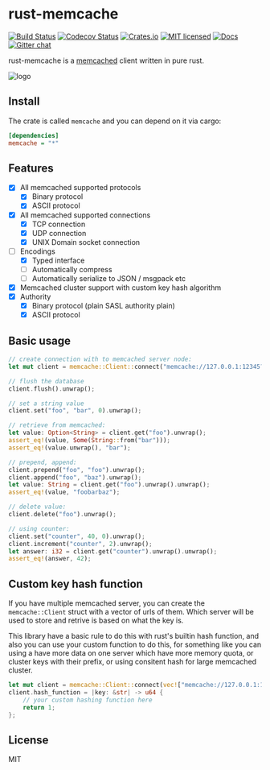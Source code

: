 # rust-memcache

[![Build Status](https://travis-ci.org/aisk/rust-memcache.svg?branch=master)](https://travis-ci.org/aisk/rust-memcache)
[![Codecov Status](https://codecov.io/gh/aisk/rust-memcache/branch/master/graph/badge.svg)](https://codecov.io/gh/aisk/rust-memcache)
[![Crates.io](https://img.shields.io/crates/v/memcache.svg)](https://crates.io/crates/memcache)
[![MIT licensed](https://img.shields.io/badge/license-MIT-blue.svg)](./LICENSE)
[![Docs](https://docs.rs/memcache/badge.svg)](https://docs.rs/memcache/)
[![Gitter chat](https://badges.gitter.im/rust-memcache/Lobby.png)](https://gitter.im/rust-memcache/Lobby)

rust-memcache is a [memcached](https://memcached.org/) client written in pure rust.

![logo](https://cloudflare-ipfs.com/ipfs/QmY2otmZFbrLfCQZ2JG8bsEsMGegHrh8WgupcyTcyoShiS)

## Install

The crate is called `memcache` and you can depend on it via cargo:

```ini
[dependencies]
memcache = "*"
```

## Features

- [x] All memcached supported protocols
  - [x] Binary protocol
  - [x] ASCII protocol
- [x] All memcached supported connections
  - [x] TCP connection
  - [x] UDP connection
  - [x] UNIX Domain socket connection
- [ ] Encodings
  - [x] Typed interface
  - [ ] Automatically compress
  - [ ] Automatically serialize to JSON / msgpack etc
- [x] Memcached cluster support with custom key hash algorithm
- [x] Authority
  - [x] Binary protocol (plain SASL authority plain)
  - [x] ASCII protocol

## Basic usage

```rust
// create connection with to memcached server node:
let mut client = memcache::Client::connect("memcache://127.0.0.1:12345?timeout=10&tcp_nodelay=true").unwrap();

// flush the database
client.flush().unwrap();

// set a string value
client.set("foo", "bar", 0).unwrap();

// retrieve from memcached:
let value: Option<String> = client.get("foo").unwrap();
assert_eq!(value, Some(String::from("bar")));
assert_eq!(value.unwrap(), "bar");

// prepend, append:
client.prepend("foo", "foo").unwrap();
client.append("foo", "baz").unwrap();
let value: String = client.get("foo").unwrap().unwrap();
assert_eq!(value, "foobarbaz");

// delete value:
client.delete("foo").unwrap();

// using counter:
client.set("counter", 40, 0).unwrap();
client.increment("counter", 2).unwrap();
let answer: i32 = client.get("counter").unwrap().unwrap();
assert_eq!(answer, 42);
```

## Custom key hash function

If you have multiple memcached server, you can create the `memcache::Client` struct with a vector of urls of them. Which server will be used to store and retrive is based on what the key is.

This library have a basic rule to do this with rust's builtin hash function, and also you can use your custom function to do this, for something like you can using a have more data on one server which have more memory quota, or cluster keys with their prefix, or using consitent hash for large memcached cluster.

```rust
let mut client = memcache::Client::connect(vec!["memcache://127.0.0.1:12345", "memcache:///tmp/memcached.sock"]).unwrap();
client.hash_function = |key: &str| -> u64 {
    // your custom hashing function here
    return 1;
};
```

## License

MIT
